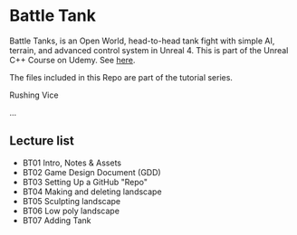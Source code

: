 # Battle Tank
Battle Tanks, is an Open World, head-to-head tank fight with simple AI, terrain, and advanced control system in Unreal 4. This is part of the Unreal C++ Course on Udemy. See [here](https://www.udemy.com/unrealcourse/learn/v4/overview).

The files included in this Repo are part of the tutorial series.

Rushing Vice

...
## Lecture list
* BT01 Intro, Notes & Assets
* BT02 Game Design Document (GDD)
* BT03 Setting Up a GitHub "Repo"
* BT04 Making and deleting landscape
* BT05 Sculpting landscape
* BT06 Low poly landscape
* BT07 Adding Tank
 
